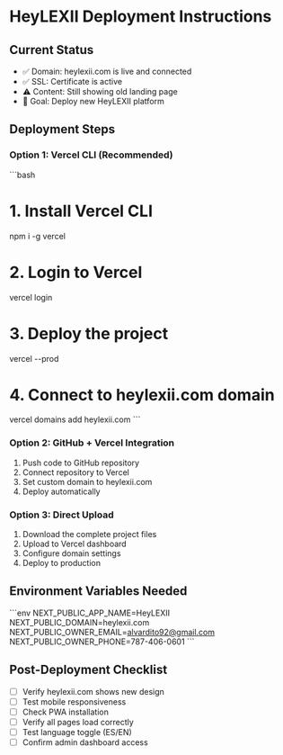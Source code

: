 # HeyLEXII Deployment Instructions

## Current Status
- ✅ Domain: heylexii.com is live and connected
- ✅ SSL: Certificate is active
- ⚠️ Content: Still showing old landing page
- 🎯 Goal: Deploy new HeyLEXII platform

## Deployment Steps

### Option 1: Vercel CLI (Recommended)
\`\`\`bash
# 1. Install Vercel CLI
npm i -g vercel

# 2. Login to Vercel
vercel login

# 3. Deploy the project
vercel --prod

# 4. Connect to heylexii.com domain
vercel domains add heylexii.com
\`\`\`

### Option 2: GitHub + Vercel Integration
1. Push code to GitHub repository
2. Connect repository to Vercel
3. Set custom domain to heylexii.com
4. Deploy automatically

### Option 3: Direct Upload
1. Download the complete project files
2. Upload to Vercel dashboard
3. Configure domain settings
4. Deploy to production

## Environment Variables Needed
\`\`\`env
NEXT_PUBLIC_APP_NAME=HeyLEXII
NEXT_PUBLIC_DOMAIN=heylexii.com
NEXT_PUBLIC_OWNER_EMAIL=alvardito92@gmail.com
NEXT_PUBLIC_OWNER_PHONE=787-406-0601
\`\`\`

## Post-Deployment Checklist
- [ ] Verify heylexii.com shows new design
- [ ] Test mobile responsiveness
- [ ] Check PWA installation
- [ ] Verify all pages load correctly
- [ ] Test language toggle (ES/EN)
- [ ] Confirm admin dashboard access
